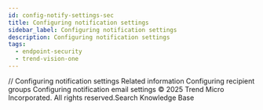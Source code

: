 ```yaml
---
id: config-notify-settings-sec
title: Configuring notification settings
sidebar_label: Configuring notification settings
description: Configuring notification settings
tags:
  - endpoint-security
  - trend-vision-one
---
```


/*<![CDATA[*/ $('#title').html($('meta[name=map-description]').attr('content')); /*]]>*/ Configuring notification settings Related information Configuring recipient groups Configuring notification email settings © 2025 Trend Micro Incorporated. All rights reserved.Search Knowledge Base